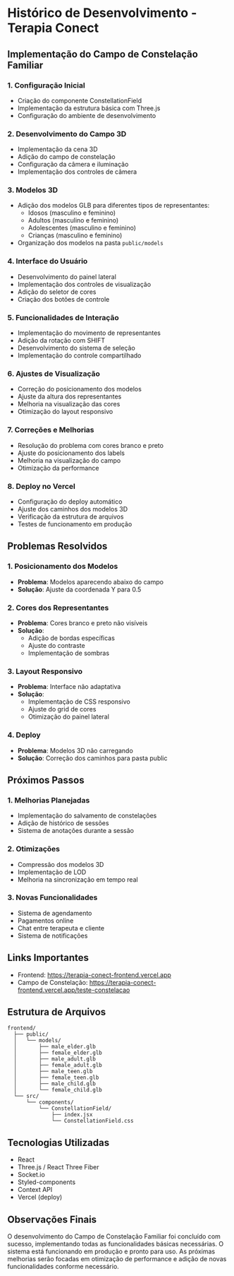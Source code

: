# Histórico de Desenvolvimento - Terapia Conect

## Implementação do Campo de Constelação Familiar

### 1. Configuração Inicial
- Criação do componente ConstellationField
- Implementação da estrutura básica com Three.js
- Configuração do ambiente de desenvolvimento

### 2. Desenvolvimento do Campo 3D
- Implementação da cena 3D
- Adição do campo de constelação
- Configuração da câmera e iluminação
- Implementação dos controles de câmera

### 3. Modelos 3D
- Adição dos modelos GLB para diferentes tipos de representantes:
  - Idosos (masculino e feminino)
  - Adultos (masculino e feminino)
  - Adolescentes (masculino e feminino)
  - Crianças (masculino e feminino)
- Organização dos modelos na pasta `public/models`

### 4. Interface do Usuário
- Desenvolvimento do painel lateral
- Implementação dos controles de visualização
- Adição do seletor de cores
- Criação dos botões de controle

### 5. Funcionalidades de Interação
- Implementação do movimento de representantes
- Adição da rotação com SHIFT
- Desenvolvimento do sistema de seleção
- Implementação do controle compartilhado

### 6. Ajustes de Visualização
- Correção do posicionamento dos modelos
- Ajuste da altura dos representantes
- Melhoria na visualização das cores
- Otimização do layout responsivo

### 7. Correções e Melhorias
- Resolução do problema com cores branco e preto
- Ajuste do posicionamento dos labels
- Melhoria na visualização do campo
- Otimização da performance

### 8. Deploy no Vercel
- Configuração do deploy automático
- Ajuste dos caminhos dos modelos 3D
- Verificação da estrutura de arquivos
- Testes de funcionamento em produção

## Problemas Resolvidos

### 1. Posicionamento dos Modelos
- **Problema**: Modelos aparecendo abaixo do campo
- **Solução**: Ajuste da coordenada Y para 0.5

### 2. Cores dos Representantes
- **Problema**: Cores branco e preto não visíveis
- **Solução**: 
  - Adição de bordas específicas
  - Ajuste do contraste
  - Implementação de sombras

### 3. Layout Responsivo
- **Problema**: Interface não adaptativa
- **Solução**: 
  - Implementação de CSS responsivo
  - Ajuste do grid de cores
  - Otimização do painel lateral

### 4. Deploy
- **Problema**: Modelos 3D não carregando
- **Solução**: Correção dos caminhos para pasta public

## Próximos Passos

### 1. Melhorias Planejadas
- Implementação do salvamento de constelações
- Adição de histórico de sessões
- Sistema de anotações durante a sessão

### 2. Otimizações
- Compressão dos modelos 3D
- Implementação de LOD
- Melhoria na sincronização em tempo real

### 3. Novas Funcionalidades
- Sistema de agendamento
- Pagamentos online
- Chat entre terapeuta e cliente
- Sistema de notificações

## Links Importantes
- Frontend: https://terapia-conect-frontend.vercel.app
- Campo de Constelação: https://terapia-conect-frontend.vercel.app/teste-constelacao

## Estrutura de Arquivos
```
frontend/
  ├── public/
  │   └── models/
  │       ├── male_elder.glb
  │       ├── female_elder.glb
  │       ├── male_adult.glb
  │       ├── female_adult.glb
  │       ├── male_teen.glb
  │       ├── female_teen.glb
  │       ├── male_child.glb
  │       └── female_child.glb
  └── src/
      └── components/
          └── ConstellationField/
              ├── index.jsx
              └── ConstellationField.css
```

## Tecnologias Utilizadas
- React
- Three.js / React Three Fiber
- Socket.io
- Styled-components
- Context API
- Vercel (deploy)

## Observações Finais
O desenvolvimento do Campo de Constelação Familiar foi concluído com sucesso, implementando todas as funcionalidades básicas necessárias. O sistema está funcionando em produção e pronto para uso. As próximas melhorias serão focadas em otimização de performance e adição de novas funcionalidades conforme necessário. 